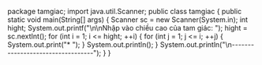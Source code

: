package tamgiac;
import java.util.Scanner;
public class tamgiac {
	  public static void main(String[] args) {
	    Scanner sc = new Scanner(System.in);
	    int hight;
	    System.out.printf("\n\nNhập vào chiều cao của tam giác: ");
	    hight = sc.nextInt();
	    for (int i = 1; i <= hight; ++i) {
	      for (int j = 1; j <= i; ++j) {
	        System.out.print("* ");
	      }
	      System.out.println();
	    }
	    System.out.println("\n----------------------------------");
	  }
}
